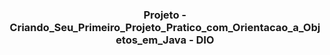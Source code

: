 <h3 align="center">Projeto - Criando_Seu_Primeiro_Projeto_Pratico_com_Orientacao_a_Objetos_em_Java - DIO</h3>
